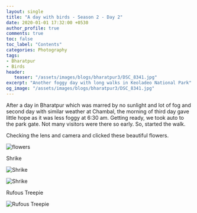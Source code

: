 ```yaml
---
layout: single
title: "A day with birds - Season 2 - Day 2"
date: 2020-01-01 17:32:00 +0530
author_profile: true
comments: true
toc: false
toc_label: "Contents"
categories: Photography
tags:
- Bharatpur
- Birds
header:
   teaser: "/assets/images/blogs/bharatpur3/DSC_8341.jpg"
excerpt: "Another foggy day with long walks in Keoladeo National Park"
og_image: "/assets/images/blogs/bharatpur3/DSC_8341.jpg"
---
```


After a day in Bharatpur which was marred by no sunlight and lot of fog and second day with similar weather at Chambal, the morning of third day gave little hope as it was less foggy at 6:30 am. Getting ready, we took auto to the park gate. Not many visitors were there so early. So, started the walk. 

Checking the lens and camera and clicked these beautiful flowers.

![flowers]({{site.url}}/assets/images/blogs/bharatpur3/DSC_8341.jpg)

Shrike

![Shrike]({{site.url}}/assets/images/blogs/bharatpur3/DSC_8346.jpg)

![Shrike]({{site.url}}/assets/images/blogs/bharatpur3/DSC_8388.jpg)

Rufous Treepie

![Rufous Treepie]({{site.url}}/assets/images/blogs/bharatpur3/DSC_8374.jpg)


